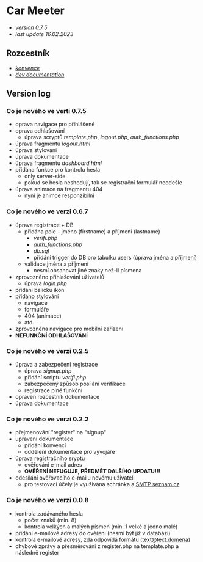 # Car Meeter
- *version 0.7.5*
- *last update 16.02.2023*

## Rozcestník
- *[konvence](docs/konvence.md)*
- *[dev documentation](docs/dev.md)*

## Version log

### Co je nového ve verti 0.7.5
- oprava navigace pro přihlášené
- oprava odhlašování
    - úprava scryptů *template.php*, *logout.php*, *auth_functions.php*
- úprava fragmentu *logout.html*
- úprava stylování
- úprava dokumentace
- úprava fragmentu *dashboard.html*
- přidána funkce pro kontrolu hesla
    - only server-side
    - pokud se hesla neshodují, tak se registrační formulář neodešle
- úprava animace na fragmentu 404
    - nyní je animce responzibilní

### Co je nového ve verzi 0.6.7
- úprava registrace + DB
    - přidána pole - jméno (firstname) a příjmení (lastname)
        - *verifi.php*
        - *auth_functions.php*
        - *db.sql*
        - přídání trigger do DB pro tabulku users (úprava jména a příjmení)
    - validace jména a příjmení
        - nesmí obsahovat jiné znaky než-li písmena
- zprovozněno přihlašování uživatelů
    - úprava *login.php*
- přidání balíčku ikon
- přidáno stylování
    - navigace
    - formuláře
    - 404 (animace)
    - atd.
- zprovozněna navigace pro mobilní zařízení
- **NEFUNKČNÍ ODHLAŠOVÁNÍ**

### Co je nového ve verzi 0.2.5
- úprava a zabezpečení registrace
    - úprava *signup.php*
    - přidání scriptu *verifi.php*
    - zabezpečený způsob posílání verifikace
    - registrace plně funkční
- opraven rozcestník dokumentace
- úprava dokumentace

### Co je nového ve verzi 0.2.2
- přejmenování "register" na "signup"
- upravení dokumentace
    - přidání konvencí
    - oddělení dokumentace pro vývojáře
- úprava registračního sryptu
    - ověřování e-mail adres
    - **OVĚŘENÍ NEFUGUJE, PŘEDMĚT DALŠÍHO UPDATU!!!**
- odesílání ověřovacího e-mailu novému uživateli
    - pro testovací účely je využívána schránka a [SMTP seznam.cz](https://napoveda.seznam.cz/cz/imap-pop3-smtp/)

### Co je nového ve verzi 0.0.8
- kontrola zadávaného hesla
    - počet znaků (min. 8)
    - kontrola velkých a malých písmen (min. 1 velké a jedno malé)
- přidání e-mailové adresy do ověření (nesmí být již v databázi)
- kontrola e-mailové adresy, zda odpovídá formátu (text@text.domena)
- chybové zprávy a přesměrování z register.php na template.php a následně register